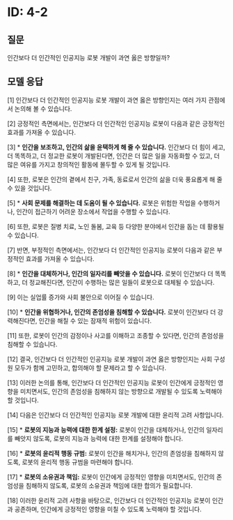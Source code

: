 # ID: 4-2
## 질문
인간보다 더 인간적인 인공지능 로봇 개발이 과연 옳은 방향일까?
## 모델 응답
[1] 인간보다 더 인간적인 인공지능 로봇 개발이 과연 옳은 방향인지는 여러 가지 관점에서 논의해 볼 수 있습니다.

[2] 긍정적인 측면에서는, 인간보다 더 인간적인 인공지능 로봇이 다음과 같은 긍정적인 효과를 가져올 수 있습니다.

[3] * **인간을 보조하고, 인간의 삶을 윤택하게 해 줄 수 있습니다.** 인간보다 더 힘이 세고, 더 똑똑하고, 더 정교한 로봇이 개발된다면, 인간은 더 많은 일을 자동화할 수 있고, 더 많은 여유를 가지고 창의적인 활동에 몰두할 수 있게 될 것입니다.

[4] 또한, 로봇은 인간의 곁에서 친구, 가족, 동료로서 인간의 삶을 더욱 풍요롭게 해 줄 수 있을 것입니다.

[5] * **사회 문제를 해결하는 데 도움이 될 수 있습니다.** 로봇은 위험한 작업을 수행하거나, 인간이 접근하기 어려운 장소에서 작업을 수행할 수 있습니다.

[6] 또한, 로봇은 질병 치료, 노인 돌봄, 교육 등 다양한 분야에서 인간을 돕는 데 활용될 수 있습니다.

[7] 반면, 부정적인 측면에서는, 인간보다 더 인간적인 인공지능 로봇이 다음과 같은 부정적인 효과를 가져올 수 있습니다.

[8] * **인간을 대체하거나, 인간의 일자리를 빼앗을 수 있습니다.** 로봇이 인간보다 더 똑똑하고, 더 정교해진다면, 인간이 수행하는 많은 일들이 로봇으로 대체될 수 있습니다.

[9] 이는 실업률 증가와 사회 불안으로 이어질 수 있습니다.

[10] * **인간을 위협하거나, 인간의 존엄성을 침해할 수 있습니다.** 로봇이 인간보다 더 강력해진다면, 인간을 해칠 수 있는 잠재적 위험이 있습니다.

[11] 또한, 로봇이 인간의 감정이나 사고를 이해하고 조종할 수 있다면, 인간의 존엄성을 침해할 수 있습니다.

[12] 결국, 인간보다 더 인간적인 인공지능 로봇 개발이 과연 옳은 방향인지는 사회 구성원 모두가 함께 고민하고, 합의해야 할 문제라고 할 수 있습니다.

[13] 이러한 논의를 통해, 인간보다 더 인간적인 인공지능 로봇이 인간에게 긍정적인 영향을 미치면서도, 인간의 존엄성을 침해하지 않는 방향으로 개발될 수 있도록 노력해야 할 것입니다.

[14] 다음은 인간보다 더 인간적인 인공지능 로봇 개발에 대한 윤리적 고려 사항입니다.

[15] * **로봇의 지능과 능력에 대한 한계 설정:** 로봇이 인간을 대체하거나, 인간의 일자리를 빼앗지 않도록, 로봇의 지능과 능력에 대한 한계를 설정해야 합니다.

[16] * **로봇의 윤리적 행동 규범:** 로봇이 인간을 해치거나, 인간의 존엄성을 침해하지 않도록, 로봇의 윤리적 행동 규범을 마련해야 합니다.

[17] * **로봇의 소유권과 책임:** 로봇이 인간에게 긍정적인 영향을 미치면서도, 인간의 존엄성을 침해하지 않도록, 로봇의 소유권과 책임에 대한 합의가 필요합니다.

[18] 이러한 윤리적 고려 사항을 바탕으로, 인간보다 더 인간적인 인공지능 로봇이 인간과 공존하며, 인간에게 긍정적인 영향을 미칠 수 있도록 노력해야 할 것입니다.